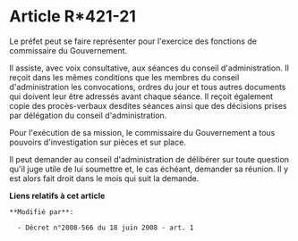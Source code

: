 # Article R*421-21

Le préfet peut se faire représenter pour l'exercice des fonctions de commissaire du Gouvernement. 

Il assiste, avec voix consultative, aux séances du conseil d'administration. Il reçoit dans les mêmes conditions que les
membres du conseil d'administration les convocations, ordres du jour et tous autres documents qui doivent leur être adressés
avant chaque séance. Il reçoit également copie des procès-verbaux desdites séances ainsi que des décisions prises par
délégation du conseil d'administration. 

Pour l'exécution de sa mission, le commissaire du Gouvernement a tous pouvoirs d'investigation sur pièces et sur place. 

Il peut demander au conseil d'administration de délibérer sur toute question qu'il juge utile de lui soumettre et, le cas
échéant, demander sa réunion. Il y est alors fait droit dans le mois qui suit la demande.

**Liens relatifs à cet article**

	**Modifié par**:

	  - Décret n°2008-566 du 18 juin 2008 - art. 1
